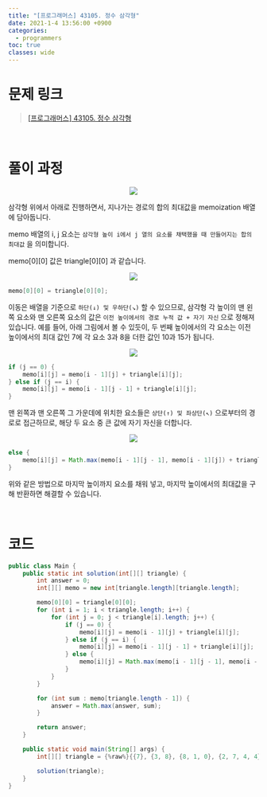 ```yaml
---
title: "[프로그래머스] 43105. 정수 삼각형"
date: 2021-1-4 13:56:00 +0900
categories:
  - programmers
toc: true
classes: wide
---
```


# 문제 링크

> [[프로그래머스] 43105. 정수 삼각형](https://programmers.co.kr/learn/courses/30/lessons/43105)

<br>

# 풀이 과정

<center><img src="http://dl.dropbox.com/s/g5901mhv0yj1bgo/%ED%94%84%EB%A1%9C%EA%B7%B8%EB%9E%98%EB%A8%B8%EC%8A%A4-43105_%EC%A0%95%EC%88%98%20%EC%82%BC%EA%B0%81%ED%98%95-1.png"></center>

삼각형 위에서 아래로 진행하면서, 지나가는 경로의 합의 최대값을 memoization 배열에 담아둡니다.

memo 배열의 i, j 요소는 `삼각형 높이 i에서 j 열의 요소를 채택했을 때 만들어지는 합의 최대값` 을 의미합니다.

memo[0][0] 값은 triangle[0][0] 과 같습니다.

<center><img src="http://dl.dropbox.com/s/zc9clpsdyuajk20/%ED%94%84%EB%A1%9C%EA%B7%B8%EB%9E%98%EB%A8%B8%EC%8A%A4-43105_%EC%A0%95%EC%88%98%20%EC%82%BC%EA%B0%81%ED%98%95-2.png"></center>

```java
memo[0][0] = triangle[0][0];
```

이동은 배열을 기준으로 `하단(↓) 및 우하단(↘︎)` 할 수 있으므로, 삼각형 각 높이의 맨 왼쪽 요소와 맨 오른쪽 요소의 값은 `이전 높이에서의 경로 누적 값 + 자기 자신` 으로 정해져 있습니다. 예를 들어, 아래 그림에서 볼 수 있듯이, 두 번째 높이에서의 각 요소는 이전 높이에서의 최대 값인 7에 각 요소 3과 8을 더한 값인 10과 15가 됩니다.

<center><img src="http://dl.dropbox.com/s/kmsec66l61oxp4k/%ED%94%84%EB%A1%9C%EA%B7%B8%EB%9E%98%EB%A8%B8%EC%8A%A4-43105_%EC%A0%95%EC%88%98%20%EC%82%BC%EA%B0%81%ED%98%95-3.png"></center>

```java
if (j == 0) {
    memo[i][j] = memo[i - 1][j] + triangle[i][j];
} else if (j == i) {
    memo[i][j] = memo[i - 1][j - 1] + triangle[i][j];
}
```

맨 왼쪽과 맨 오른쪽 그 가운데에 위치한 요소들은 `상단(↑) 및 좌상단(↖︎)` 으로부터의 경로로 접근하므로, 해당 두 요소 중 큰 값에 자기 자신을 더합니다.

<center><img src="http://dl.dropbox.com/s/qckqhm65wuxjkka/%ED%94%84%EB%A1%9C%EA%B7%B8%EB%9E%98%EB%A8%B8%EC%8A%A4-43105_%EC%A0%95%EC%88%98%20%EC%82%BC%EA%B0%81%ED%98%95-4.png"></center>

```java
else {
    memo[i][j] = Math.max(memo[i - 1][j - 1], memo[i - 1][j]) + triangle[i][j];
}
```

위와 같은 방법으로 마지막 높이까지 요소를 채워 넣고, 마지막 높이에서의 최대값을 구해 반환하면 해결할 수 있습니다.

<br>

# 코드

```java
public class Main {
    public static int solution(int[][] triangle) {
        int answer = 0;
        int[][] memo = new int[triangle.length][triangle.length];

        memo[0][0] = triangle[0][0];
        for (int i = 1; i < triangle.length; i++) {
            for (int j = 0; j < triangle[i].length; j++) {
                if (j == 0) {
                    memo[i][j] = memo[i - 1][j] + triangle[i][j];
                } else if (j == i) {
                    memo[i][j] = memo[i - 1][j - 1] + triangle[i][j];
                } else {
                    memo[i][j] = Math.max(memo[i - 1][j - 1], memo[i - 1][j]) + triangle[i][j];
                }
            }
        }

        for (int sum : memo[triangle.length - 1]) {
            answer = Math.max(answer, sum);
        }

        return answer;
    }

    public static void main(String[] args) {
        int[][] triangle = {%raw%}{{7}, {3, 8}, {8, 1, 0}, {2, 7, 4, 4}, {4, 5, 2, 6, 5}}{%endraw%};

        solution(triangle);
    }
}
```